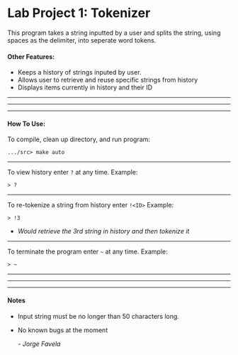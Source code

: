 # Lab Project 1: Tokenizer
This program takes a string inputted by a user and splits the string, using
spaces as the delimiter, into seperate word tokens.

#### Other Features:

  - Keeps a history of strings inputed by user.
  - Allows user to retrieve and reuse specific strings from history
  - Displays items currently in history and their ID

---
---
---

#### How To Use:

To compile, clean up directory, and run program:
```
.../src> make auto
```

---

To view history enter ```?``` at any time.
Example:
```
> ?
```

---

To re-tokenize a string from history enter ```!<ID>```
Example:
```
> !3
```
- *Would retrieve the 3rd string in history and then tokenize it*

---

To terminate the program enter ```~``` at any time.
Example:
```
> ~
```
---
---
---

#### Notes
- Input string must be no longer than 50 characters long.
- No known bugs at the moment

    *- Jorge Favela*
    
